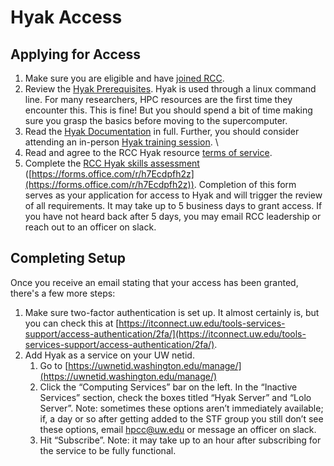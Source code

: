 # Hyak Access

## Applying for Access 
1. Make sure you are eligible and have [joined RCC](index.md#joining-rcc). 
2. Review the [Hyak Prerequisites](prerequisites.md). Hyak is used through a linux command line. For many researchers, HPC resources are the first time they encounter this. This is fine! But you should spend a bit of time making sure you grasp the basics before moving to the supercomputer.
3. Read the [Hyak Documentation](https://hyak.uw.edu/docs) in full. Further, you should consider attending an in-person [Hyak training session](events.md#hyak-trainings).    \
4. Read and agree to the RCC Hyak resource [terms of service](hyak_TOS.md).
5. Complete the [RCC Hyak skills assessment](https://forms.office.com/r/h7Ecdpfh2z) ([https://forms.office.com/r/h7Ecdpfh2z](https://forms.office.com/r/h7Ecdpfh2z)). Completion of this form serves as your application for access to Hyak and will trigger the review of all requirements. It may take up to 5 business days to grant access. If you have not heard back after 5 days, you may email RCC leadership or reach out to an officer on slack. 

## Completing Setup

Once you receive an email stating that your access has been granted, there's a few more steps:

1. Make sure two-factor authentication is set up. It almost certainly is, but you can check this at [https://itconnect.uw.edu/tools-services-support/access-authentication/2fa/](https://itconnect.uw.edu/tools-services-support/access-authentication/2fa/).
2. Add Hyak as a service on your UW netid.
    1. Go to [https://uwnetid.washington.edu/manage/](https://uwnetid.washington.edu/manage/)
    2. Click the “Computing Services” bar on the left. In the “Inactive Services” section, check the boxes titled “Hyak Server” and “Lolo Server”. Note: sometimes these options aren’t immediately available; if, a day or so after getting added to the STF group you still don’t see these options, email hpcc@uw.edu or message an officer on slack. 
    3. Hit “Subscribe”. Note: it may take up to an hour after subscribing for the service to be fully functional.
